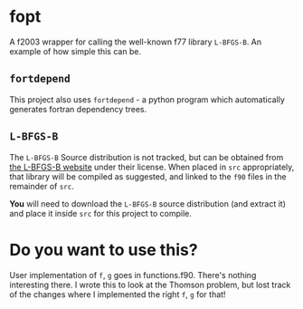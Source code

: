 # fopt

A f2003 wrapper for calling the well-known f77 library `L-BFGS-B`. An example
of how simple this can be.

## `fortdepend`

This project also uses `fortdepend` - a python program which automatically
generates fortran dependency trees.

## `L-BFGS-B`

The `L-BFGS-B` Source distribution is not tracked, but can be obtained from [the L-BFGS-B
website](http://users.iems.northwestern.edu/~nocedal/lbfgsb.html) under their
license. When placed in `src` appropriately, that library will be compiled as
suggested, and linked to the `f90` files in the remainder of `src`.

**You** will need to download the `L-BFGS-B` source distribution (and extract it)
and place it inside `src` for this project to compile.

# Do you want to use this?

User implementation of `f`, `g` goes in functions.f90. There's nothing
interesting there. I wrote this to look at the Thomson problem, but lost track
of the changes where I implemented the right `f`, `g` for that!
